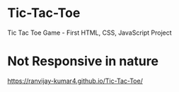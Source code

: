 # Tic-Tac-Toe
Tic Tac Toe Game - First HTML, CSS, JavaScript Project

# Not Responsive in nature 
https://ranvijay-kumar4.github.io/Tic-Tac-Toe/
